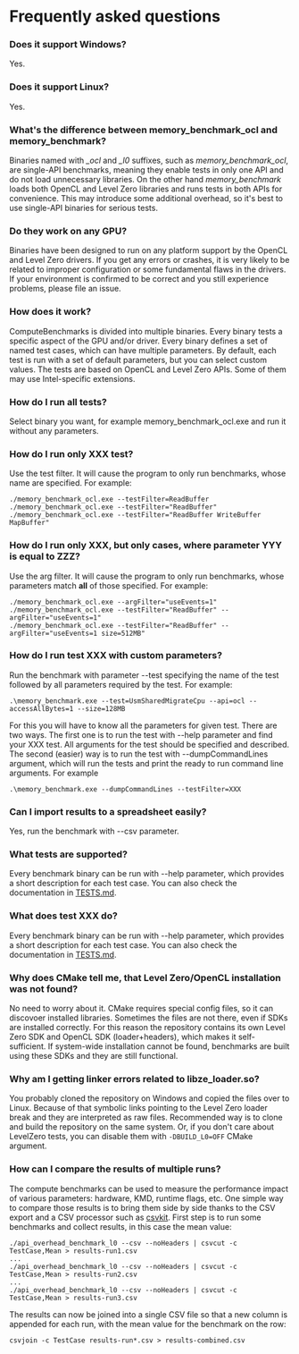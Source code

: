 # Frequently asked questions



### Does it support Windows?
Yes.



### Does it support Linux?
Yes.



### What's the difference between memory_benchmark_ocl and memory_benchmark?
Binaries named with *_ocl* and *_l0* suffixes, such as *memory_benchmark_ocl*, are single-API benchmarks, meaning they enable tests in only one API and do not load unnecessary libraries. On the other hand *memory_benchmark* loads both OpenCL and Level Zero libraries and runs tests in both APIs for convenience. This may introduce some additional overhead, so it's best to use single-API binaries for serious tests.



### Do they work on any GPU?
Binaries have been designed to run on any platform support by the OpenCL and Level Zero drivers. If you get any errors or crashes, it is very likely to be related to improper configuration or some fundamental flaws in the drivers. If your environment is confirmed to be correct and you still experience problems, please file an issue.



### How does it work?
ComputeBenchmarks is divided into multiple binaries. Every binary tests a specific aspect of the GPU and/or driver. Every binary defines a set of named test cases, which can have multiple parameters. By default, each test is run with a set of default parameters, but you can select custom values. The tests are based on OpenCL and Level Zero APIs. Some of them may use Intel-specific extensions.



### How do I run all tests?
Select binary you want, for example memory_benchmark_ocl.exe and run it without any parameters.



### How do I run only XXX test?
Use the test filter. It will cause the program to only run benchmarks, whose name are specified. For example:
```
./memory_benchmark_ocl.exe --testFilter=ReadBuffer
./memory_benchmark_ocl.exe --testFilter="ReadBuffer"
./memory_benchmark_ocl.exe --testFilter="ReadBuffer WriteBuffer MapBuffer"
```



### How do I run only XXX, but only cases, where parameter YYY is equal to ZZZ?
Use the arg filter. It will cause the program to only run benchmarks, whose parameters match **all** of those specified. For example:
```
./memory_benchmark_ocl.exe --argFilter="useEvents=1"
./memory_benchmark_ocl.exe --testFilter="ReadBuffer" --argFilter="useEvents=1"
./memory_benchmark_ocl.exe --testFilter="ReadBuffer" --argFilter="useEvents=1 size=512MB"
```



### How do I run test XXX with custom parameters?
Run the benchmark with parameter --test specifying the name of the test followed by all parameters required by the test. For example:
```
.\memory_benchmark.exe --test=UsmSharedMigrateCpu --api=ocl --accessAllBytes=1 --size=128MB
```
For this you will have to know all the parameters for given test. There are two ways. The first one is to run the test with --help parameter and find your XXX test. All arguments for the test should be specified and described. The second (easier) way is to run the test with --dumpCommandLines argument, which will run the tests and print the ready to run command line arguments. For example
```
.\memory_benchmark.exe --dumpCommandLines --testFilter=XXX
```



### Can I import results to a spreadsheet easily?
Yes, run the benchmark with --csv parameter.



### What tests are supported?
Every benchmark binary can be run with --help parameter, which provides a short description for each test case. You can also check the documentation in [TESTS.md](TESTS.md).



### What does test XXX do?
Every benchmark binary can be run with --help parameter, which provides a short description for each test case. You can also check the documentation in [TESTS.md](TESTS.md).



### Why does CMake tell me, that Level Zero/OpenCL installation was not found?
No need to worry about it. CMake requires special config files, so it can discovoer installed libraries. Sometimes the files are not there, even if SDKs are installed correctly. For this reason the repository contains its own Level Zero SDK and OpenCL SDK (loader+headers), which makes it self-sufficient. If system-wide installation cannot be found, benchmarks are built using these SDKs and they are still functional.



### Why am I getting linker errors related to libze_loader.so?
You probably cloned the repository on Windows and copied the files over to Linux. Because of that symbolic links pointing to the Level Zero loader break and they are interpreted as raw files. Recommended way is to clone and build the repository on the same system. Or, if you don't care about LevelZero tests, you can disable them with `-DBUILD_L0=OFF` CMake argument.



### How can I compare the results of multiple runs?
The compute benchmarks can be used to measure the performance impact of various parameters: hardware, KMD, runtime flags, etc. One simple way to compare those results is to bring them side by side thanks to the CSV export and a CSV processor such as [csvkit](https://pypi.org/project/csvkit). First step is to run some benchmarks and collect results, in this case the mean value:
```
./api_overhead_benchmark_l0 --csv --noHeaders | csvcut -c TestCase,Mean > results-run1.csv
...
./api_overhead_benchmark_l0 --csv --noHeaders | csvcut -c TestCase,Mean > results-run2.csv
...
./api_overhead_benchmark_l0 --csv --noHeaders | csvcut -c TestCase,Mean > results-run3.csv
```
The results can now be joined into a single CSV file so that a new column is appended for each run, with the mean value for the benchmark on the row:
```
csvjoin -c TestCase results-run*.csv > results-combined.csv
```
